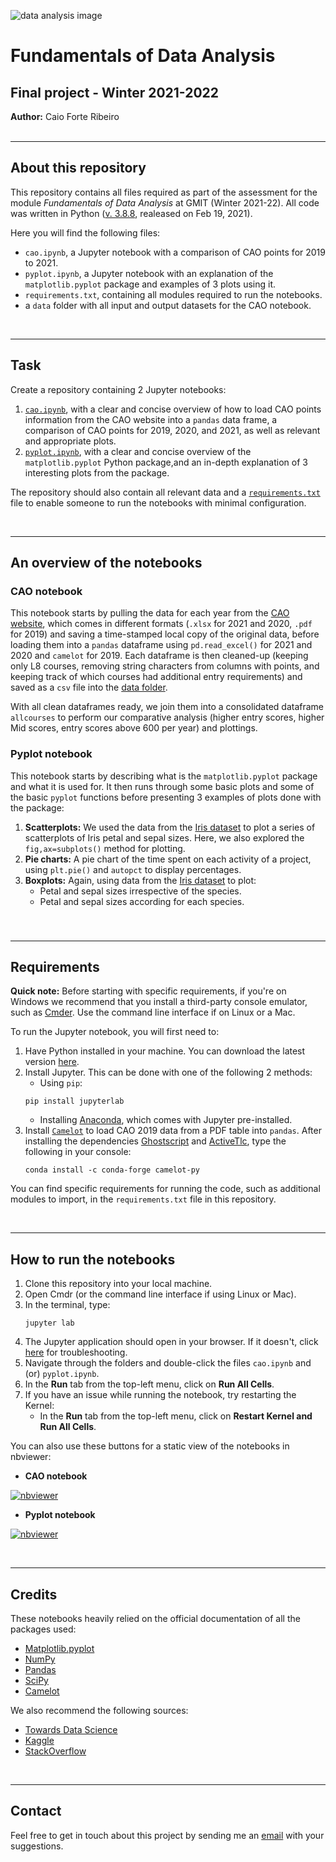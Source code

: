 ![data analysis image](https://learn.g2.com/hubfs/Imported%20sitepage%20images/1ZB5giUShe0gw9a6L69qAgsd7wKTQ60ZRoJC5Xq3BIXS517sL6i6mnkAN9khqnaIGzE6FASAusRr7w=w1439-h786.png)
# Fundamentals of Data Analysis
## Final project - Winter 2021-2022

**Author:** Caio Forte Ribeiro
<br><br>

***
## About this repository

This repository contains all files required as part of the assessment for the module *Fundamentals of Data Analysis* at GMIT (Winter 2021-22). All code was written in Python ([v. 3.8.8](https://www.python.org/downloads/release/python-388/), realeased on Feb 19, 2021).

Here you will find the following files:
* `cao.ipynb`, a Jupyter notebook with a comparison of CAO points for 2019 to 2021.
* `pyplot.ipynb`, a Jupyter notebook with an explanation of the `matplotlib.pyplot` package and examples of 3 plots using it.
* `requirements.txt`, containing all modules required to run the notebooks.
* a `data` folder with all input and output datasets for the CAO notebook.

<br>

***
## Task
Create a repository containing 2 Jupyter notebooks:
1. [`cao.ipynb`](https://github.com/caioforteribeiro/fundamentals_data_analysis/blob/main/cao.ipynb), with a clear and concise overview of how to load CAO points information from the CAO website into a `pandas` data frame, a comparison of CAO points for 2019, 2020, and 2021, as well as relevant and appropriate plots.
2. [`pyplot.ipynb`](https://github.com/caioforteribeiro/fundamentals_data_analysis/blob/main/pyplot.ipynb), with a clear and concise overview of the `matplotlib.pyplot` Python package,and an in-depth explanation of 3 interesting plots from the package.

The repository should also contain all relevant data and a [`requirements.txt`](https://github.com/caioforteribeiro/fundamentals_data_analysis/blob/main/requirements.txt) file to enable someone to run the notebooks with minimal configuration.

<br>

***
## An overview of the notebooks
### CAO notebook
This notebook starts by pulling the data for each year from the [CAO website](https://www.cao.ie/), which comes in different formats (`.xlsx` for 2021 and 2020, `.pdf` for 2019) and saving a time-stamped local copy of the original data, before loading them into a `pandas` dataframe using `pd.read_excel()` for 2021 and 2020 and `camelot` for 2019. Each dataframe is then cleaned-up (keeping only L8 courses, removing string characters from columns with points, and keeping track of which courses had additional entry requirements) and saved as a `csv` file into the [data folder](https://github.com/caioforteribeiro/fundamentals_data_analysis/tree/main/data).

With all clean dataframes ready, we join them into a consolidated dataframe `allcourses` to perform our comparative analysis (higher entry scores, higher Mid scores, entry scores above 600 per year) and plottings.

### Pyplot notebook
This notebook starts by describing what is the `matplotlib.pyplot` package and what it is used for. It then runs through some basic plots and some of the basic `pyplot` functions before presenting 3 examples of plots done with the package:
1. **Scatterplots:** We used the data from the [Iris dataset](https://archive.ics.uci.edu/ml/machine-learning-databases/iris/iris.data) to plot a series of scatterplots of Iris petal and sepal sizes. Here, we also explored the `fig,ax=subplots()` method for plotting.
2. **Pie charts:** A pie chart of the time spent on each activity of a project, using `plt.pie()` and `autopct` to display percentages.
3. **Boxplots:** Again, using data from the [Iris dataset](https://archive.ics.uci.edu/ml/machine-learning-databases/iris/iris.data) to plot:
   * Petal and sepal sizes irrespective of the species.
   * Petal and sepal sizes according for each species.


###


<br>

***
## Requirements
**Quick note:** Before starting with specific requirements, if you're on Windows we recommend that you install a third-party console emulator, such as [Cmder](https://cmder.net/). Use the command line interface if on Linux or a Mac.

To run the Jupyter notebook, you will first need to:
1. Have Python installed in your machine. You can download the latest version [here](https://www.python.org/downloads/).
2. Install Jupyter. This can be done with one of the following 2 methods:
   * Using `pip`: 
   ```
   pip install jupyterlab
   ```
   * Installing [Anaconda](https://docs.anaconda.com/anaconda/install/), which comes with Jupyter pre-installed.
3. Install [`Camelot`](https://camelot-py.readthedocs.io/en/master/user/install.html#install) to load CAO 2019 data from a PDF table into `pandas`. After installing the dependencies [Ghostscript](https://ghostscript.com/releases/gsdnld.html) and [ActiveTlc](https://www.activestate.com/products/tcl/#how-do-i-download-tcl-for-windows-linux-or-mac), type the following in your console:
   ```
   conda install -c conda-forge camelot-py
   ```


You can find specific requirements for running the code, such as additional modules to import, in the `requirements.txt` file in this repository.


<br>

***
## How to run the notebooks
1. Clone this repository into your local machine.
2. Open Cmdr (or the command line interface if using Linux or Mac).
3. In the terminal, type:
    ```
    jupyter lab
    ```
4. The Jupyter application should open in your browser. If it doesn't, click [here](https://jupyter-notebook.readthedocs.io/en/stable/troubleshooting.html) for troubleshooting.
5. Navigate through the folders and double-click the files `cao.ipynb` and (or) `pyplot.ipynb`.
6. In the **Run** tab from the top-left menu, click on **Run All Cells**.
7. If you have an issue while running the notebook, try restarting the Kernel:
   * In the **Run** tab from the top-left menu, click on **Restart Kernel and Run All Cells**.

You can also use these buttons for a static view of the notebooks in nbviewer:

* **CAO notebook**

[![nbviewer](https://raw.githubusercontent.com/jupyter/design/master/logos/Badges/nbviewer_badge.svg)](https://nbviewer.org/github/caioforteribeiro/fundamentals_data_analysis/blob/main/cao.ipynb)

* **Pyplot notebook**

[![nbviewer](https://raw.githubusercontent.com/jupyter/design/master/logos/Badges/nbviewer_badge.svg)](https://nbviewer.org/github/caioforteribeiro/fundamentals_data_analysis/blob/main/pyplot.ipynb)

<br>


***
## Credits
These notebooks heavily relied on the official documentation of all the packages used:

* [Matplotlib.pyplot](https://matplotlib.org/stable/api/_as_gen/matplotlib.pyplot.html)
* [NumPy](https://numpy.org/doc/stable/user/index.html#user)
* [Pandas](https://pandas.pydata.org/docs/user_guide/index.html#user-guide)
* [SciPy](https://docs.scipy.org/doc/scipy/tutorial/index.html)
* [Camelot](https://camelot-py.readthedocs.io/en/master/user/quickstart.html)

We also recommend the following sources:

* [Towards Data Science](https://towardsdatascience.com/)
* [Kaggle](https://www.kaggle.com/)
* [StackOverflow](https://stackoverflow.com/)


<br>

***
## Contact
Feel free to get in touch about this project by sending me an [email](mailto:G00398262@gmit.ie) with your suggestions. 


